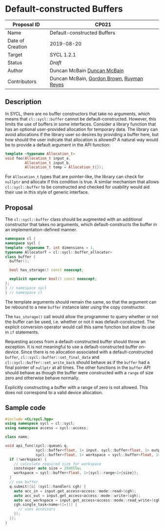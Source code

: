 # Default-constructed Buffers

Proposal ID      | CP021
---------------- | ---------------------------
Name             | Default-constructed Buffers
Date of Creation | 2019-08-20
Target           | SYCL 1.2.1
Status           | _Draft_
Author           | Duncan McBain [Duncan McBain](mailto:duncan@codeplay.com)
Contributors     | Duncan McBain, [Gordon Brown](mailto:gordon@codeplay.com), [Ruyman Reyes](mailto:ruyman@codeplay.com)

## Description

In SYCL, there are no buffer constructors that take no arguments, which means
that `cl::sycl::buffer` cannot be default-constructed. However, this limits the
use of buffers in some interfaces. Consider a library function that has an
optional user-provided allocation for temporary data. The library can avoid
allocations if the library user so desires by providing a buffer here, but how
should the user indicate that allocation is allowed? A natural way would be to
provide a default argument in the API function:

```c++
template <typename Allocation_t>
void foo(Allocation_t input_a,
         Allocation_t input_b,
         Allocation_t temp = Allocation_t{});
```

For `Allocation_t` types that are pointer-like, the library can check for
`nullptr` and allocate if this condition is true. A similar mechanism that
allows `cl::sycl::buffer` to be constructed and checked for usability would
aid their use in this style of generic interface.

## Proposal

The `cl::sycl::buffer` class should be augmented with an additional constructor
that takes no arguments, which default-constructs the buffer in an
implementation-defined manner.
```c++
namespace cl {
namespace sycl {
template <typename T, int dimensions = 1,
typename AllocatorT = cl::sycl::buffer_allocator>
class buffer {
  buffer();

  bool has_storage() const noexcept;

  explicit operator bool() const noexcept;
};
} // namespace sycl
} // namespace cl
```
The template arguments should remain the same, so that the argument can be
rebound to a new `buffer` instance later using the copy constructor.

The `has_storage()` call would allow the programmer to query whether or not
the buffer can be used, i.e. whether or not it was default-constructed. The
explicit conversion operator would call this same function but allow its use
in `if` statements.

Requesting access from a default-constructed buffer should throw an exception.
It is not meaningful to use a default-constructed buffer on-device. Since there
is no allocation associated with a default-constructed `buffer`,
`cl::sycl::buffer::set_final_data` and `cl::sycl::buffer::set_write_back`
should behave as if the `buffer` had a final pointer of `nullptr` at all times.
The other functions in the `buffer` API should behave as though the buffer were
constructed with a `range` of size zero and otherwise behave normally.

Explicitly constructing a buffer with a range of zero is not allowed. This does
not correspond to a valid device allocation.

## Sample code

```c++
#include <CL/sycl.hpp>
using namespace sycl = cl::sycl;
using namespace access = sycl::access;

class name;

void api_func(sycl::queue& q,
              sycl::buffer<float, 1> input, sycl::buffer<float, 1> output,
              sycl::buffer<float, 1> workspace = sycl::buffer<float, 1>{}) {
  if (!workspace) {
    // calculate required size for workspace
    constexper auto size = 2048llu;
    workspace = sycl::buffer<float, 1>{sycl::range<1>{size}};
  }
  // use buffer
  q.submit([&] (sycl::handler& cgh) {
    auto acc_in = input.get_access<access::mode::read>(cgh);
    auto acc_out = input.get_access<access::mode::write>(cgh);
    auto acc_workspace = input.get_access<access::mode::read_write>(cgh);
    cgh.single_task<name>([=]() {
      // uses accessors
    });
  });
}
```
